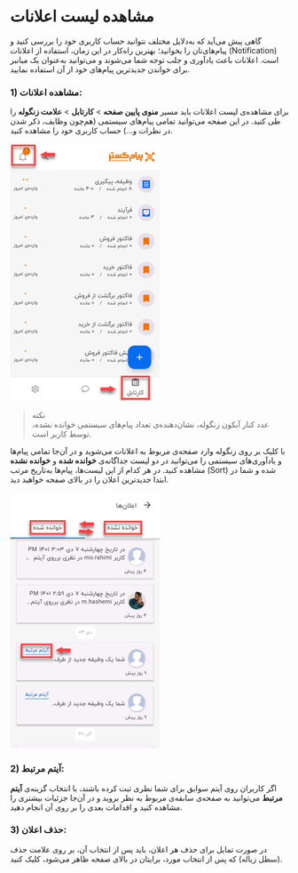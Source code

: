 # مشاهده لیست اعلانات

گاهی پیش می‌آید که به‌دلایل مختلف نتوانید حساب کاربری‌ خود را بررسی کنید و پیا‌م‌های‌تان را بخوانید؛ بهترین راه‌کار در این زمان، استفاده از اعلانات (Notification) است. اعلانات باعث یادآوری و جلب توجه شما می‌شوند و می‌توانید به‌عنوان یک میانبر برای خواندن جدیدترین پیام‌های‌ خود از آن استفاده نمایید.<br>
### **1) مشاهده اعلانات**:
 برای مشاهده‌ی لیست اعلانات باید مسیر **منوی پایین صفحه** > **کارتابل** > **علامت زنگوله**  را طی کنید. در این صفحه می‌توانید تمامی پیام‌های سیستمی (هم‌چون وظایف، ذکر شدن در نظرات و...) حساب کاربری‌ خود را مشاهده کنید. 

![نوتیفیکیشن در اپ پیام گستر](./Images/Notification.png)

> نکته<br>
عدد کنار آیکون زنگوله، نشان‌دهنده‌ی تعداد پیام‌های سیستمی خوانده نشده، توسط کاربر است.<br>

با کلیک بر روی زنگوله وارد صفحه‌ی مربوط به اعلانات می‌شوید و در آن‌جا تمامی پیام‌ها و یادآوری‌های سیستمی را می‌توانید در دو لیست جداگانه‌ی **خوانده شده** و **خوانده نشده** مشاهده کنید. در هر کدام از این لیست‌ها، پیام‌ها به‌تاریخ مرتب (Sort) شده و شما در ابتدا جدیدترین اعلان را در بالای صفحه خواهید دید. 

![صفحه لیست اعلانات در اپ پیام گستر](./Images/NotificationList.png)

### **2) آیتم مرتبط**:
اگر کاربران روی آیتم سوابق برای شما نظری ثبت کرده باشند، با انتخاب گزینه‌ی **آیتم مرتبط** می‌توانید به صفحه‌ی سابقه‌ی مربوط به نظر بروید و در آن‌جا جزئیات بیشتری را مشاهده کنید و اقدامات بعدی را بر روی آن انجام دهید.

### **3) حذف اعلان**: 
در صورت تمایل برای حذف هر اعلان، باید پس از انتخاب آن، بر روی علامت حذف (سطل زباله) که پس از انتخاب مورد، برایتان در بالای صفحه ظاهر می‌شود، کلیک کنید.
